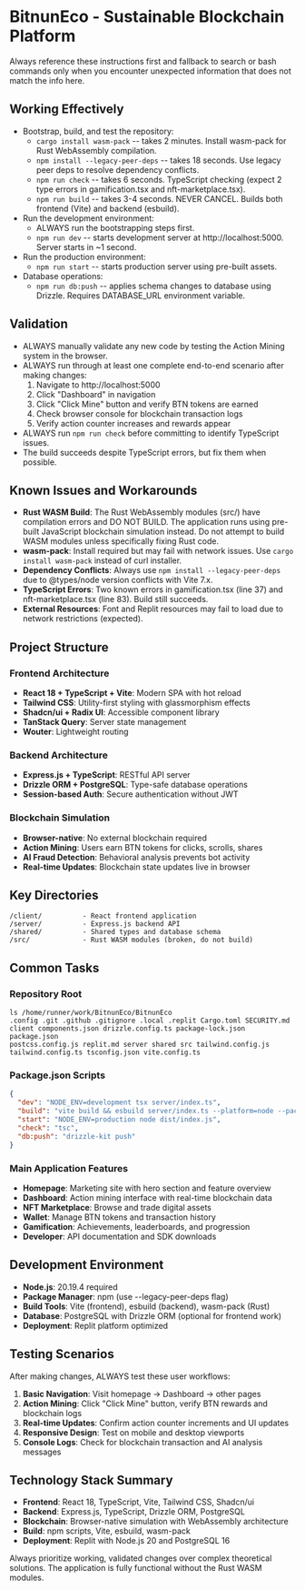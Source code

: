 # BitnunEco - Sustainable Blockchain Platform

Always reference these instructions first and fallback to search or bash commands only when you encounter unexpected information that does not match the info here.

## Working Effectively

- Bootstrap, build, and test the repository:
  - `cargo install wasm-pack` -- takes 2 minutes. Install wasm-pack for Rust WebAssembly compilation.
  - `npm install --legacy-peer-deps` -- takes 18 seconds. Use legacy peer deps to resolve dependency conflicts.
  - `npm run check` -- takes 6 seconds. TypeScript checking (expect 2 type errors in gamification.tsx and nft-marketplace.tsx).
  - `npm run build` -- takes 3-4 seconds. NEVER CANCEL. Builds both frontend (Vite) and backend (esbuild).
- Run the development environment:
  - ALWAYS run the bootstrapping steps first.
  - `npm run dev` -- starts development server at http://localhost:5000. Server starts in ~1 second.
- Run the production environment:
  - `npm run start` -- starts production server using pre-built assets.
- Database operations:
  - `npm run db:push` -- applies schema changes to database using Drizzle. Requires DATABASE_URL environment variable.

## Validation

- ALWAYS manually validate any new code by testing the Action Mining system in the browser.
- ALWAYS run through at least one complete end-to-end scenario after making changes:
  1. Navigate to http://localhost:5000
  2. Click "Dashboard" in navigation
  3. Click "Click Mine" button and verify BTN tokens are earned
  4. Check browser console for blockchain transaction logs
  5. Verify action counter increases and rewards appear
- ALWAYS run `npm run check` before committing to identify TypeScript issues.
- The build succeeds despite TypeScript errors, but fix them when possible.

## Known Issues and Workarounds

- **Rust WASM Build**: The Rust WebAssembly modules (src/) have compilation errors and DO NOT BUILD. The application runs using pre-built JavaScript blockchain simulation instead. Do not attempt to build WASM modules unless specifically fixing Rust code.
- **wasm-pack**: Install required but may fail with network issues. Use `cargo install wasm-pack` instead of curl installer.
- **Dependency Conflicts**: Always use `npm install --legacy-peer-deps` due to @types/node version conflicts with Vite 7.x.
- **TypeScript Errors**: Two known errors in gamification.tsx (line 37) and nft-marketplace.tsx (line 83). Build still succeeds.
- **External Resources**: Font and Replit resources may fail to load due to network restrictions (expected).

## Project Structure

### Frontend Architecture
- **React 18 + TypeScript + Vite**: Modern SPA with hot reload
- **Tailwind CSS**: Utility-first styling with glassmorphism effects
- **Shadcn/ui + Radix UI**: Accessible component library
- **TanStack Query**: Server state management
- **Wouter**: Lightweight routing

### Backend Architecture  
- **Express.js + TypeScript**: RESTful API server
- **Drizzle ORM + PostgreSQL**: Type-safe database operations
- **Session-based Auth**: Secure authentication without JWT

### Blockchain Simulation
- **Browser-native**: No external blockchain required
- **Action Mining**: Users earn BTN tokens for clicks, scrolls, shares
- **AI Fraud Detection**: Behavioral analysis prevents bot activity
- **Real-time Updates**: Blockchain state updates live in browser

## Key Directories

```
/client/          - React frontend application
/server/          - Express.js backend API
/shared/          - Shared types and database schema
/src/             - Rust WASM modules (broken, do not build)
```

## Common Tasks

### Repository Root
```
ls /home/runner/work/BitnunEco/BitnunEco
.config .git .github .gitignore .local .replit Cargo.toml SECURITY.md 
client components.json drizzle.config.ts package-lock.json package.json 
postcss.config.js replit.md server shared src tailwind.config.js 
tailwind.config.ts tsconfig.json vite.config.ts
```

### Package.json Scripts
```json
{
  "dev": "NODE_ENV=development tsx server/index.ts",
  "build": "vite build && esbuild server/index.ts --platform=node --packages=external --bundle --format=esm --outdir=dist",
  "start": "NODE_ENV=production node dist/index.js",
  "check": "tsc",
  "db:push": "drizzle-kit push"
}
```

### Main Application Features
- **Homepage**: Marketing site with hero section and feature overview
- **Dashboard**: Action mining interface with real-time blockchain data
- **NFT Marketplace**: Browse and trade digital assets
- **Wallet**: Manage BTN tokens and transaction history  
- **Gamification**: Achievements, leaderboards, and progression
- **Developer**: API documentation and SDK downloads

## Development Environment

- **Node.js**: 20.19.4 required
- **Package Manager**: npm (use --legacy-peer-deps flag)
- **Build Tools**: Vite (frontend), esbuild (backend), wasm-pack (Rust)
- **Database**: PostgreSQL with Drizzle ORM (optional for frontend work)
- **Deployment**: Replit platform optimized

## Testing Scenarios

After making changes, ALWAYS test these user workflows:

1. **Basic Navigation**: Visit homepage → Dashboard → other pages
2. **Action Mining**: Click "Click Mine" button, verify BTN rewards and blockchain logs
3. **Real-time Updates**: Confirm action counter increments and UI updates
4. **Responsive Design**: Test on mobile and desktop viewports
5. **Console Logs**: Check for blockchain transaction and AI analysis messages

## Technology Stack Summary

- **Frontend**: React 18, TypeScript, Vite, Tailwind CSS, Shadcn/ui
- **Backend**: Express.js, TypeScript, Drizzle ORM, PostgreSQL
- **Blockchain**: Browser-native simulation with WebAssembly architecture
- **Build**: npm scripts, Vite, esbuild, wasm-pack
- **Deployment**: Replit with Node.js 20 and PostgreSQL 16

Always prioritize working, validated changes over complex theoretical solutions. The application is fully functional without the Rust WASM modules.